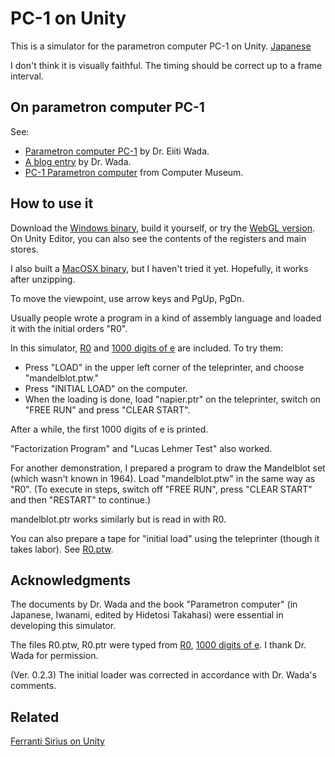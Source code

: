 # PC-1 on Unity

This is a simulator for the parametron computer PC-1 on Unity. 
[Japanese](README_ja.md)

I don't think it is visually faithful. 
The timing should be correct up to a frame interval. 

## On parametron computer PC-1

See: 

- [Parametron computer PC-1](https://www.iijlab.net/~ew/pc1/) 
by Dr. Eiiti Wada. 
- [A blog entry](http://parametron.blogspot.com/search/label/PC-1%E3%82%B7%E3%83%9F%E3%83%A5%E3%83%AC%E3%83%BC%E3%82%BF) 
by Dr. Wada.
- [PC-1 Parametron computer](http://museum.ipsj.or.jp/computer/dawn/0016.html)
from Computer Museum.

## How to use it

Download the [Windows binary](PC1onUnity_Windows.zip), 
build it yourself, 
or try the
[WebGL version](https://automaticcomputer.github.io/PC1onUnity/PC1onUnity_WebGL/index.html). 
On Unity Editor, 
you can also see the contents of the registers and main stores. 

I also built a [MacOSX binary](PC1onUnity_MacOSX.app.zip), 
but I haven't tried it yet. 
Hopefully, it works after unzipping. 

To move the viewpoint, use arrow keys and PgUp, PgDn. 

Usually people wrote a program in a kind of assembly language 
and loaded it with the initial orders "R0". 

In this simulator, 
[R0](https://www.iijlab.net/~ew/pc1/R0.html) 
and 
[1000 digits of e](https://www.iijlab.net/~ew/pc1/e1000.html) are included. 
To try them: 
- Press "LOAD" in the upper left corner of the teleprinter, 
and choose "mandelblot.ptw."
- Press "INITIAL LOAD" on the computer. 
- When the loading is done, load "napier.ptr" on the teleprinter, 
switch on "FREE RUN" and press "CLEAR START". 

After a while, the first 1000 digits of e is printed. 

"Factorization Program" and "Lucas Lehmer Test" also worked. 

For another demonstration, 
I prepared a program to draw the Mandelblot set 
(which wasn't known in 1964). 
Load "mandelblot.ptw" in the same way as "R0". 
(To execute in steps, 
switch off "FREE RUN", press "CLEAR START" 
and then "RESTART" to continue.)

mandelblot.ptr works similarly but is read in with R0. 

You can also prepare a tape for "initial load" using the teleprinter 
(though it takes labor). 
See [R0.ptw](Assets/Tapes/R0.ptw.txt).



## Acknowledgments

The documents by Dr. Wada and the book 
"Parametron computer" (in Japanese, Iwanami, edited by Hidetosi Takahasi)
were essential in developing this simulator. 

The files R0.ptw, R0.ptr were typed from 
[R0](https://www.iijlab.net/~ew/pc1/R0.html), 
[1000 digits of e](https://www.iijlab.net/~ew/pc1/e1000.html). 
I thank Dr. Wada for permission. 

(Ver. 0.2.3) 
The initial loader was corrected in accordance with Dr. Wada's comments. 


## Related

[Ferranti Sirius on Unity](https://github.com/AutomaticComputer/SiriusOnUnity)
